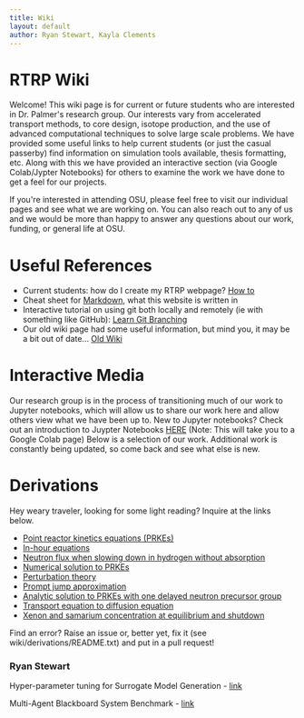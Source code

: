 ```yaml
---
title: Wiki
layout: default
author: Ryan Stewart, Kayla Clements
---
```


# RTRP Wiki
Welcome!
This wiki page is for current or future students who are interested in Dr. Palmer's research group.
Our interests vary from accelerated transport methods, to core design, isotope production, and the use of advanced computational techniques to solve large scale problems.
We have provided some useful links to help current students (or just the casual passerby) find information on simulation tools available, thesis formatting, etc.
Along with this we have provided an interactive section (via Google Colab/Jypter Notebooks) for others to examine the work we have done to get a feel for our projects.

If you're interested in attending OSU, please feel free to visit our individual pages and see what we are working on.
You can also reach out to any of us and we would be more than happy to answer any questions about our work, funding, or general life at OSU.



# Useful References
* Current students: how do I create my RTRP webpage? [How to](./start_my_page.md)
* Cheat sheet for [Markdown](https://github.com/adam-p/markdown-here/wiki/Markdown-Cheatsheet), what this website is written in
* Interactive tutorial on using git both locally and remotely (ie with something like GitHub): [Learn Git Branching](https://learngitbranching.js.org)
* Our old wiki page had some useful information, but mind you, it may be a bit out of date...
[Old Wiki](./old_wiki/index.md)



# Interactive Media
Our research group is in the process of transitioning much of our work to Jupyter notebooks, which will allow us to share our work here and allow others view what we have been up to.
New to Jupyter notebooks? 
Check out an introduction to Juypter Notebooks [HERE](https://colab.research.google.com/github/ryanstwrt/osu-transport/blob/gh-pages/users/stewryan/juypter_intro.ipynb) (Note: This will take you to a Google Colab page)
Below is a selection of our work.
Additional work is constantly being updated, so come back and see what else is new.

# Derivations
Hey weary traveler, looking for some light reading? Inquire at the links below. 
* <a href="derivations/prkes/prkes.pdf" download>Point reactor kinetics equations (PRKEs)</a>
* <a href="derivations/in-hour-equation/in-hour-equation.pdf" download>In-hour equations</a>
* <a href="derivations/neutrons-slowing-down/neutrons-slowing-down.pdf" download>Neutron flux when slowing down in hydrogen without absorption</a>
* <a href="derivations/numerical-soln-to-prkes/numerical-soln-toprkes.pdf" download>Numerical solution to PRKEs</a>
* <a href="derivations/perturbation-theory/perturbation-theory.pdf" download>Perturbation theory</a>
* <a href="derivations/prompt-jump-approx/prompt-jump-approx.pdf" download>Prompt jump approximation</a>
* <a href="derivations/soln-to-prkes-one-dnp-group/soln-to-prkes-one-dnp-group.pdf" download>Analytic solution to PRKEs with one delayed neutron precursor group</a>
* <a href="derivations/transport-to-diffusion/transport-to-diffusion.pdf" download>Transport equation to diffusion equation</a>
* <a href="derivations/xenon-and-samarium/xenon-and-samarium.pdf" download>Xenon and samarium concentration at equilibrium and shutdown</a>

Find an error? Raise an issue or, better yet, fix it (see wiki/derivations/README.txt) and put in a pull request!

### Ryan Stewart

Hyper-parameter tuning for Surrogate Model Generation - [link](https://github.com/ryanstwrt/surrogate_modeling/blob/master/Surrogate_Model_Hyper_Parameter_Study.ipynb)

Multi-Agent Blackboard System Benchmark - [link](https://github.com/ryanstwrt/multi_agent_blackboard_system/blob/master/test/bb_benchmark.ipynb)
